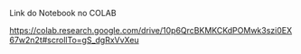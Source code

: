 Link do Notebook no COLAB

https://colab.research.google.com/drive/10p6QrcBKMKCKdPOMwk3szi0EX67w2n2t#scrollTo=gS_dgRxVvXeu
